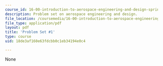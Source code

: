 ```yaml
---
course_id: 16-00-introduction-to-aerospace-engineering-and-design-spring-2003
description: Problem set on aerospace engineering and design.
file_location: /coursemedia/16-00-introduction-to-aerospace-engineering-and-design-spring-2003/18de3af160e63fdcbb0c1eb34194e0c4_HW1_03.pdf
file_type: application/pdf
layout: pdf
title: 'Problem Set #1'
type: course
uid: 18de3af160e63fdcbb0c1eb34194e0c4

---
```

None